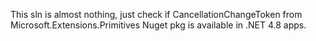 This sln is almost nothing, just check if CancellationChangeToken  from Microsoft.Extensions.Primitives Nuget pkg is available in .NET 4.8 apps.